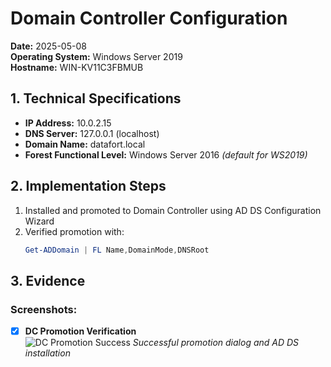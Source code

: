 # Domain Controller Configuration  
**Date:** 2025-05-08  
**Operating System:** Windows Server 2019  
**Hostname:** WIN-KV11C3FBMUB  

## 1. Technical Specifications  
- **IP Address:** 10.0.2.15  
- **DNS Server:** 127.0.0.1 (localhost)  
- **Domain Name:** datafort.local  
- **Forest Functional Level:** Windows Server 2016 *(default for WS2019)*  

## 2. Implementation Steps  
1. Installed and promoted to Domain Controller using AD DS Configuration Wizard  
2. Verified promotion with:  
   ```powershell
   Get-ADDomain | FL Name,DomainMode,DNSRoot

## 3. Evidence  
### Screenshots:  
- [x] **DC Promotion Verification**  
  ![DC Promotion Success](Documentation/Screenshots/DC-promotion-verification.png) 
  *Successful promotion dialog and AD DS installation*  
